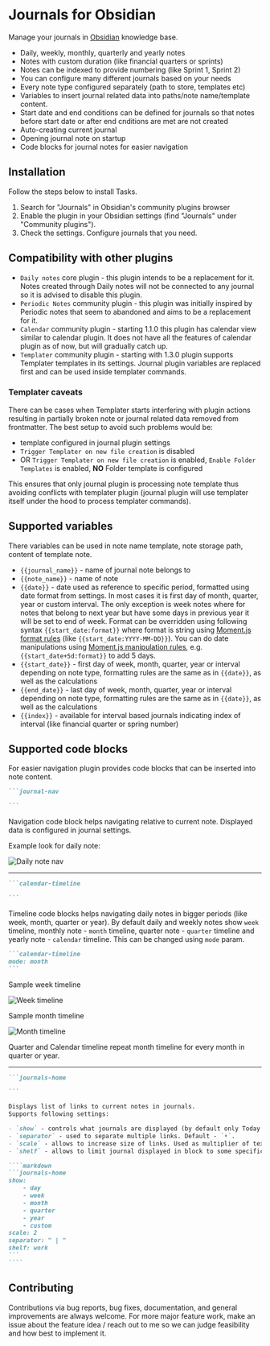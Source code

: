 # Journals for Obsidian

Manage your journals in [Obsidian](https://obsidian.md/) knowledge base.

- Daily, weekly, monthly, quarterly and yearly notes
- Notes with custom duration (like financial quarters or sprints)
- Notes can be indexed to provide numbering (like Sprint 1, Sprint 2)
- You can configure many different journals based on your needs
- Every note type configured separately (path to store, templates etc)
- Variables to insert journal related data into paths/note name/template content.
- Start date and end conditions can be defined for journals so that notes before start date or after end cnditions are met are not created
- Auto-creating current journal
- Opening journal note on startup
- Code blocks for journal notes for easier navigation

## Installation

Follow the steps below to install Tasks.

1. Search for "Journals" in Obsidian's community plugins browser
2. Enable the plugin in your Obsidian settings (find "Journals" under "Community plugins").
3. Check the settings. Configure journals that you need.

## Compatibility with other plugins

- `Daily notes` core plugin - this plugin intends to be a replacement for it. Notes created through Daily notes will not be connected to any journal so it is advised to disable this plugin.
- `Periodic Notes` community plugin - this plugin was initially inspired by Periodic notes that seem to abandoned and aims to be a replacement for it.
- `Calendar` community plugin - starting 1.1.0 this plugin has calendar view similar to calendar plugin. It does not have all the features of calendar plugin as of now, but will gradually catch up.
- `Templater` community plugin - starting with 1.3.0 plugin supports Templater templates in its settings. Journal plugin variables are replaced first and can be used inside templater commands.

### Templater caveats

There can be cases when Templater starts interfering with plugin actions resulting in partially broken note or journal related data removed from frontmatter.
The best setup to avoid such problems would be:

- template configured in journal plugin settings
- `Trigger Templater on new file creation` is disabled
- OR `Trigger Templater on new file creation` is enabled, `Enable Folder Templates` is enabled, **NO** Folder template is configured

This ensures that only journal plugin is processing note template thus avoiding conflicts with templater plugin (journal plugin will use templater itself under the hood to process templater commands).

## Supported variables

There variables can be used in note name template, note storage path, content of template note.

- `{{journal_name}}` - name of journal note belongs to
- `{{note_name}}` - name of note
- `{{date}}` - date used as reference to specific period, formatted using date format from settings. In most cases it is first day of month, quarter, year or custom interval. The only exception is week notes where for notes that belong to next year but have some days in previous year it will be set to end of week. Format can be overridden using following syntax `{{start_date:format}}` where format is string using [Moment.js format rules](https://momentjs.com/docs/#/displaying/format/) (like `{{start_date:YYYY-MM-DD}}`). You can do date manipulations using [Moment.js manipulation rules](https://momentjs.com/docs/#/manipulating/add/), e.g. `{{start_date+5d:format}}` to add 5 days.
- `{{start_date}}` - first day of week, month, quarter, year or interval depending on note type, formatting rules are the same as in `{{date}}`, as well as the calculations
- `{{end_date}}` - last day of week, month, quarter, year or interval depending on note type, formatting rules are the same as in `{{date}}`, as well as the calculations
- `{{index}}` - available for interval based journals indicating index of interval (like financial quarter or spring number)

## Supported code blocks

For easier navigation plugin provides code blocks that can be inserted into note content.

````markdown
```journal-nav

```
````

Navigation code block helps navigating relative to current note. Displayed data is configured in journal settings.

Example look for daily note:

![Daily note nav](assets/daily-nav.png)

---

````markdown
```calendar-timeline

```
````

Timeline code blocks helps navigating daily notes in bigger periods (like week, month, quarter or year). By default daily and weekly notes show `week` timeline, monthly note - `month` timeline, quarter note - `quarter` timeline and yearly note - `calendar` timeline. This can be changed using `mode` param.

````markdown
```calendar-timeline
mode: month
```
````

Sample week timeline

![Week timeline](assets/week-timeline.png)

Sample month timeline

![Month timeline](assets/month-timeline.png)

Quarter and Calendar timeline repeat month timeline for every month in quarter or year.

---

`````markdown
```journals-home

```

Displays list of links to current notes in journals.
Supports following settings:

- `show` - controls what journals are displayed (by default only Today link is displayed). Supported values are - `day`, `week`, `month`, `quarter`, `year`, `custom`.
- `separator` - used to separate multiple links. Default - `•`.
- `scale` - allows to increase size of links. Used as multiplier of text size - so to have links twice as big as regular text use `2`. Default - `1`.
- `shelf` - allows to limit journal displayed in block to some specific shelf.

````markdown
```journals-home
show:
	- day
	- week
	- month
	- quarter
	- year
	- custom
scale: 2
separator: " | "
shelf: work
```
````
`````

## Contributing

Contributions via bug reports, bug fixes, documentation, and general improvements are always welcome. For more major feature work, make an issue about the feature idea / reach out to me so we can judge feasibility and how best to implement it.
